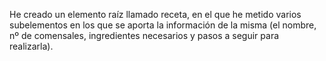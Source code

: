 He creado un elemento raíz llamado receta, en el que he metido varios subelementos en los que se aporta la información de la misma (el nombre, nº de comensales, ingredientes necesarios y pasos a seguir para realizarla).